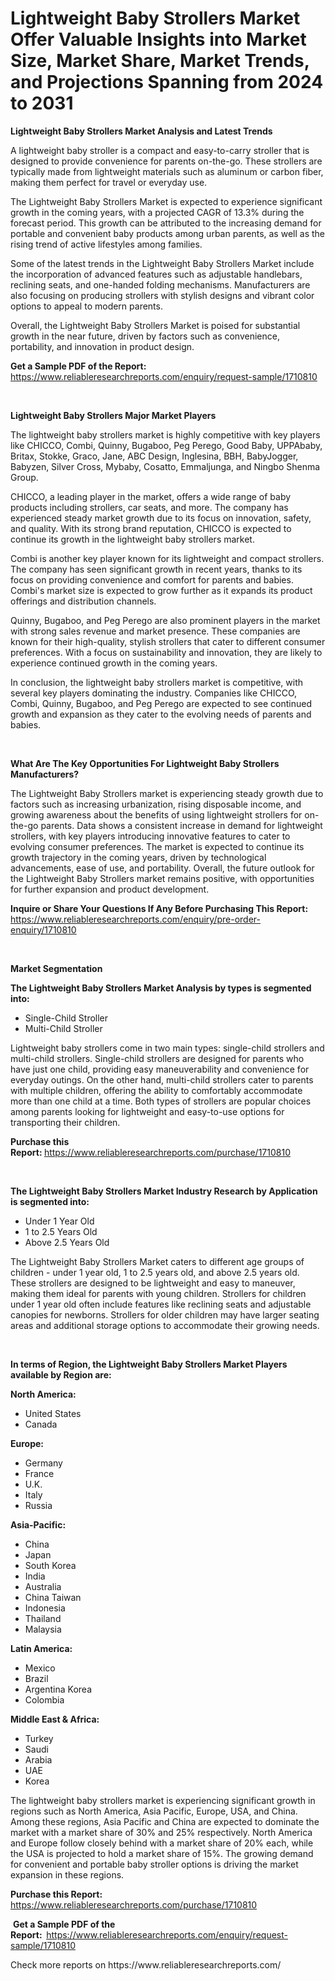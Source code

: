 <p><h1>Lightweight Baby Strollers Market Offer Valuable Insights into Market Size, Market Share, Market Trends, and Projections Spanning from 2024 to 2031</h1></p><p><strong>Lightweight Baby Strollers Market Analysis and Latest Trends</strong></p>
<p><p>A lightweight baby stroller is a compact and easy-to-carry stroller that is designed to provide convenience for parents on-the-go. These strollers are typically made from lightweight materials such as aluminum or carbon fiber, making them perfect for travel or everyday use.</p><p>The Lightweight Baby Strollers Market is expected to experience significant growth in the coming years, with a projected CAGR of 13.3% during the forecast period. This growth can be attributed to the increasing demand for portable and convenient baby products among urban parents, as well as the rising trend of active lifestyles among families.</p><p>Some of the latest trends in the Lightweight Baby Strollers Market include the incorporation of advanced features such as adjustable handlebars, reclining seats, and one-handed folding mechanisms. Manufacturers are also focusing on producing strollers with stylish designs and vibrant color options to appeal to modern parents.</p><p>Overall, the Lightweight Baby Strollers Market is poised for substantial growth in the near future, driven by factors such as convenience, portability, and innovation in product design.</p></p>
<p><strong>Get a Sample PDF of the Report:&nbsp;</strong> <a href="https://www.reliableresearchreports.com/enquiry/request-sample/1710810">https://www.reliableresearchreports.com/enquiry/request-sample/1710810</a></p>
<p>&nbsp;</p>
<p><strong>Lightweight Baby Strollers Major Market Players</strong></p>
<p><p>The lightweight baby strollers market is highly competitive with key players like CHICCO, Combi, Quinny, Bugaboo, Peg Perego, Good Baby, UPPAbaby, Britax, Stokke, Graco, Jane, ABC Design, Inglesina, BBH, BabyJogger, Babyzen, Silver Cross, Mybaby, Cosatto, Emmaljunga, and Ningbo Shenma Group. </p><p>CHICCO, a leading player in the market, offers a wide range of baby products including strollers, car seats, and more. The company has experienced steady market growth due to its focus on innovation, safety, and quality. With its strong brand reputation, CHICCO is expected to continue its growth in the lightweight baby strollers market.</p><p>Combi is another key player known for its lightweight and compact strollers. The company has seen significant growth in recent years, thanks to its focus on providing convenience and comfort for parents and babies. Combi's market size is expected to grow further as it expands its product offerings and distribution channels.</p><p>Quinny, Bugaboo, and Peg Perego are also prominent players in the market with strong sales revenue and market presence. These companies are known for their high-quality, stylish strollers that cater to different consumer preferences. With a focus on sustainability and innovation, they are likely to experience continued growth in the coming years.</p><p>In conclusion, the lightweight baby strollers market is competitive, with several key players dominating the industry. Companies like CHICCO, Combi, Quinny, Bugaboo, and Peg Perego are expected to see continued growth and expansion as they cater to the evolving needs of parents and babies.</p></p>
<p>&nbsp;</p>
<p><strong>What Are The Key Opportunities For Lightweight Baby Strollers Manufacturers?</strong></p>
<p><p>The Lightweight Baby Strollers market is experiencing steady growth due to factors such as increasing urbanization, rising disposable income, and growing awareness about the benefits of using lightweight strollers for on-the-go parents. Data shows a consistent increase in demand for lightweight strollers, with key players introducing innovative features to cater to evolving consumer preferences. The market is expected to continue its growth trajectory in the coming years, driven by technological advancements, ease of use, and portability. Overall, the future outlook for the Lightweight Baby Strollers market remains positive, with opportunities for further expansion and product development.</p></p>
<p><strong>Inquire or Share Your Questions If Any Before Purchasing This Report:</strong> <a href="https://www.reliableresearchreports.com/enquiry/pre-order-enquiry/1710810">https://www.reliableresearchreports.com/enquiry/pre-order-enquiry/1710810</a></p>
<p>&nbsp;</p>
<p><strong>Market Segmentation</strong></p>
<p><strong>The Lightweight Baby Strollers Market Analysis by types is segmented into:</strong></p>
<p><ul><li>Single-Child Stroller</li><li>Multi-Child Stroller</li></ul></p>
<p><p>Lightweight baby strollers come in two main types: single-child strollers and multi-child strollers. Single-child strollers are designed for parents who have just one child, providing easy maneuverability and convenience for everyday outings. On the other hand, multi-child strollers cater to parents with multiple children, offering the ability to comfortably accommodate more than one child at a time. Both types of strollers are popular choices among parents looking for lightweight and easy-to-use options for transporting their children.</p></p>
<p><strong>Purchase this Report:&nbsp;</strong><a href="https://www.reliableresearchreports.com/purchase/1710810">https://www.reliableresearchreports.com/purchase/1710810</a></p>
<p>&nbsp;</p>
<p><strong>The Lightweight Baby Strollers Market Industry Research by Application is segmented into:</strong></p>
<p><ul><li>Under 1 Year Old</li><li>1 to 2.5 Years Old</li><li>Above 2.5 Years Old</li></ul></p>
<p><p>The Lightweight Baby Strollers Market caters to different age groups of children - under 1 year old, 1 to 2.5 years old, and above 2.5 years old. These strollers are designed to be lightweight and easy to maneuver, making them ideal for parents with young children. Strollers for children under 1 year old often include features like reclining seats and adjustable canopies for newborns. Strollers for older children may have larger seating areas and additional storage options to accommodate their growing needs.</p></p>
<p>&nbsp;</p>
<p><strong>In terms of Region, the Lightweight Baby Strollers Market Players available by Region are:</strong></p>
<p>
    <p> <strong> North America: </strong>
        <ul>
            <li>United States</li>
            <li>Canada</li>
        </ul>
        </p> 
    <p> <strong> Europe: </strong>
        <ul>
            <li>Germany</li>
            <li>France</li>
            <li>U.K.</li>
            <li>Italy</li>
            <li>Russia</li>
        </ul>
        </p> 
    <p> <strong> Asia-Pacific: </strong>
        <ul>
            <li>China</li>
            <li>Japan</li>
            <li>South Korea</li>
            <li>India</li>
            <li>Australia</li>
            <li>China Taiwan</li>
            <li>Indonesia</li>
            <li>Thailand</li>
            <li>Malaysia</li>
        </ul>
        </p> 
    <p> <strong> Latin America: </strong>
        <ul>
            <li>Mexico</li>
            <li>Brazil</li>
            <li>Argentina Korea</li>
            <li>Colombia</li>
        </ul>
        </p> 
    <p> <strong> Middle East & Africa: </strong>
        <ul>
            <li>Turkey</li>
            <li>Saudi</li>
            <li>Arabia</li>
            <li>UAE</li>
            <li>Korea</li>
        </ul>
    </p>
    </p>
<p><p>The lightweight baby strollers market is experiencing significant growth in regions such as North America, Asia Pacific, Europe, USA, and China. Among these regions, Asia Pacific and China are expected to dominate the market with a market share of 30% and 25% respectively. North America and Europe follow closely behind with a market share of 20% each, while the USA is projected to hold a market share of 15%. The growing demand for convenient and portable baby stroller options is driving the market expansion in these regions.</p></p>
<p><strong>Purchase this Report: </strong><a href="https://www.reliableresearchreports.com/purchase/1710810">https://www.reliableresearchreports.com/purchase/1710810</a></p>
<p>&nbsp;<strong>Get a Sample PDF of the Report:&nbsp;&nbsp;</strong><a href="https://www.reliableresearchreports.com/enquiry/request-sample/1710810">https://www.reliableresearchreports.com/enquiry/request-sample/1710810</a></p>
<p><strong></strong></p>
<p>Check more reports on https://www.reliableresearchreports.com/</p>